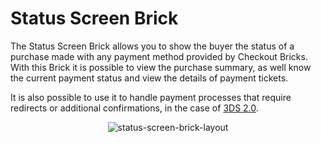 # Status Screen Brick 

The Status Screen Brick allows you to show the buyer the status of a purchase made with any payment method provided by Checkout Bricks. With this Brick it is possible to view the purchase summary, as well know the current payment status and view the details of payment tickets.

It is also possible to use it to handle payment processes that require redirects or additional confirmations, in the case of [3DS 2.0](/developers/en/docs/checkout-bricks/how-tos/improve-payment-approval/3ds).

<center>

![status-screen-brick-layout](checkout-bricks/status-screen-brick-layout-en.gif)

</center>